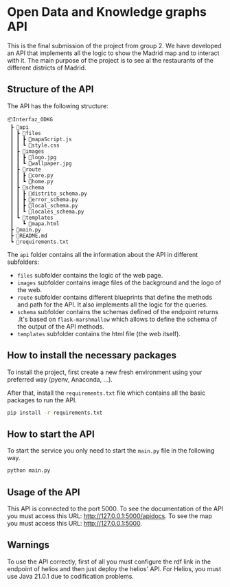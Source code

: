 # Open Data and Knowledge graphs API

This is the final submission of the project from group 2. We have developed an API that implements all the logic to show the Madrid map and to interact with it. The main purpose of the project is to see al the restaurants of the different districts of Madrid.

## Structure of the API

The API has the following structure:

```
📦Interfaz_ODKG
 ┣ 📂api
 ┃ ┣ 📂files
 ┃ ┃ ┣ 📜mapaScript.js
 ┃ ┃ ┗ 📜style.css
 ┃ ┣ 📂images
 ┃ ┃ ┣ 📜logo.jpg
 ┃ ┃ ┗ 📜wallpaper.jpg
 ┃ ┣ 📂route
 ┃ ┃ ┣ 📜core.py
 ┃ ┃ ┗ 📜home.py
 ┃ ┣ 📂schema
 ┃ ┃ ┣ 📜distrito_schema.py
 ┃ ┃ ┣ 📜error_schema.py
 ┃ ┃ ┣ 📜local_schema.py
 ┃ ┃ ┗ 📜locales_schema.py
 ┃ ┗ 📂templates
 ┃   ┗ 📜mapa.html
 ┣ 📜main.py
 ┣ 📜README.md
 ┗ 📜requirements.txt
```

The `api` folder contains all the information about the API in different subfolders:
* `files` subfolder contains the logic of the web page.
* `images` subfolder contains image files of the background and the logo of the web.
* `route` subfolder contains different blueprints that define the methods and path for the API. It also implements all the logic for the queries.
* `schema` subfolder contains the schemas defined of the endpoint returns .It's based on `flask-marshmallow` which allows to define the schema of the output of the API methods.
* `templates` subfolder contains the html file (the web itself).

## How to install the necessary packages

To install the project, first create a new fresh environment using your preferred way (pyenv, Anaconda, ...).

After that, install the `requirements.txt` file which contains all the basic packages to run the API.

```sh
pip install -r requirements.txt
```

## How to start the API

To start the service you only need to start the `main.py` file in the following way.

```sh
python main.py
```

## Usage of the API
This API is connected to the port 5000. To see the documentation of the API you must access this URL: http://127.0.0.1:5000/apidocs.
To see the map you must access this URL: http://127.0.0.1:5000.

## Warnings
To use the API correctly, first of all you must configure the rdf link in the endpoint of helios and then just deploy the helios' API.
For Helios, you must use Java 21.0.1 due to codification problems.
